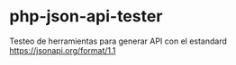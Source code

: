 # php-json-api-tester
Testeo de herramientas para generar API con el estandard https://jsonapi.org/format/1.1
